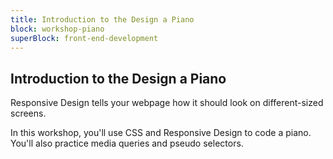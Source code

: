 ```yaml
---
title: Introduction to the Design a Piano
block: workshop-piano
superBlock: front-end-development
---
```


## Introduction to the Design a Piano

Responsive Design tells your webpage how it should look on different-sized screens.

In this workshop, you'll use CSS and Responsive Design to code a piano. You'll also practice media queries and pseudo selectors.
